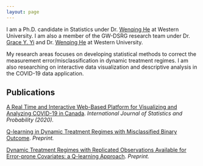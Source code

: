 ```yaml
---
layout: page
---
```


I am a Ph.D. candidate in Statistics under Dr. [Wenqing He](https://www.uwo.ca/stats/people/bios/wenqing-he.html) at Western University. I am also a member of the GW-DSRG research team under Dr. [Grace Y. Yi](http://fisher.stats.uwo.ca/faculty/yyi/) and Dr. [Wenqing He](https://www.uwo.ca/stats/people/bios/wenqing-he.html) at Western University.

My research areas focuses on developing statistical methods to correct the measurement error/misclassification in dynamic treatment regimes. I am also researching on interactive data visualization and descriptive analysis in the COVID-19 data application. 


## Publications

[A Real Time and  Interactive Web-Based Platform for Visualizing and Analyzing COVID-19 in Canada](https://www.ccsenet.org/journal/index.php/ijsp/article/view/0/43346). _International Journal of Statistics and Probability (2020)._

[Q-learning in Dynamic Treatment Regimes with Misclassified Binary Outcome](http://arxiv.org/abs/2404.04697). _Preprint._

[Dynamic Treatment Regimes with Replicated Observations Available for Error-prone Covariates: a Q-learning Approach](https://arxiv.org/abs/2404.04696). _Preprint._
